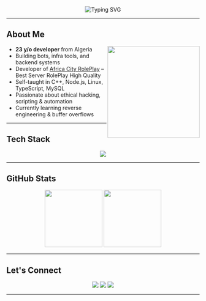 <div align="center">
  <img src="https://readme-typing-svg.demolab.com?font=Fira+Code&weight=500&size=22&duration=3000&pause=1000&color=00FF9F&center=true&vCenter=true&multiline=true&width=600&height=80&lines=Hey%2C+I'm+Amine+%F0%9F%91%8B;Backend+Dev+%7C+Ethical+Hacker+in+Training;" alt="Typing SVG" />
</div>

---

## About Me

<img align="right" src="https://media.giphy.com/media/qgQUggAC3Pfv687qPC/giphy.gif" width="240" />

-  **23 y/o developer** from Algeria  
-  Building bots, infra tools, and backend systems  
-  Developer of [Africa City RolePlay](https://discord.gg/CYSPrS4G96) – Best Server RolePlay High Quality 
-  Self-taught in C++, Node.js, Linux, TypeScript, MySQL  
-  Passionate about ethical hacking, scripting & automation  
-  Currently learning reverse engineering & buffer overflows

---

##  Tech Stack

<p align="center">
  <img src="https://skillicons.dev/icons?i=cpp,nodejs,ts,java,py,bash,mysql,linux,docker,git,html,tailwind,vscode,php,git,androidstudio,cmake,kali,ubuntu,react,sublime,html,css,js,yarn,svg,npm,nginx,gcp,cloudflare,aws,arch,c,cs,discord,firebase,github,laravel,replit,rust,sqlite,regex,postgres,maven,md" />
</p>

---


## GitHub Stats

<p align="center">
  <img src="https://github-readme-stats.vercel.app/api?username=Am1noS&show_icons=true&theme=tokyonight&count_private=true" height="150" />
  <img src="https://github-readme-stats.vercel.app/api/top-langs/?username=Am1noS&layout=compact&theme=tokyonight" height="150" />
</p>

---

##  Let's Connect

<p align="center">
  <a href="https://amine0xdarkside.vercel.app/"><img src="https://img.shields.io/badge/🌐 Website-121212?style=for-the-badge&logo=firefox&logoColor=white"></a>
  <a href="mailto:amine0xdarkside@gmail.com"><img src="https://img.shields.io/badge/📧 Email-D14836?style=for-the-badge&logo=gmail&logoColor=white"></a>
  <a href="https://discord.com/users/learnpawn"><img src="https://img.shields.io/badge/💬 Discord-learnpawn-5865F2?style=for-the-badge&logo=discord&logoColor=white"></a>
</p>

---
